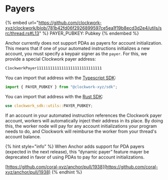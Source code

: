 # Payers

{% embed url="https://github.com/clockwork-xyz/clockwork/blob/781b42fd06f2926899597ce5ea1f19b8ecd3d2e4/utils/src/thread.rs#L13" %}
PAYER\_PUBKEY: Pubkey
{% endembed %}



Anchor currently does not support PDAs as payers for account initialization. This means that if one of your automated instructions initializes a new account, you must specify a keypair signer as the `payer`. For this, we provide a special Clockwork payer address:

```rust
C1ockworkPayer11111111111111111111111111111
```

You can import that address with the [Typescript SDK](https://www.npmjs.com/package/@clockwork-xyz/sdk):

```typescript
import { PAYER_PUBKEY } from "@clockwork-xyz/sdk";
```

You can import that address with the [Rust SDK](https://docs.rs/clockwork-sdk/latest/clockwork\_sdk/utils/static.PAYER\_PUBKEY.html):

```rust
use clockwork_sdk::utils::PAYER_PUBKEY;
```



If an account in your automated instruction references the Clockwork payer account, workers will automatically inject their address in its place. By doing this, the worker node will pay for any account initializations your program needs to do, and Clockwork will reimburse the worker from your thread's account balance.

{% hint style="info" %}
When Anchor adds support for PDA payers (expected in the next release), this “dynamic payer” feature mayer be deprecated in favor of using PDAs to pay for account initializations.

[https://github.com/coral-xyz/anchor/pull/1938](https://github.com/coral-xyz/anchor/pull/1938)
{% endhint %}
